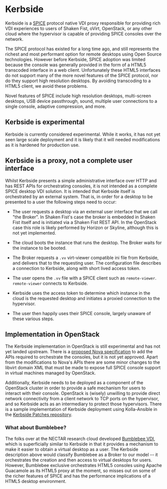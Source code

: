 # Kerbside

Kerbside is a [SPICE](https://spice-space.org/) protocol native VDI proxy
responsible for providing rich VDI experiences to users of Shaken Fist, oVirt,
OpenStack, or any other cloud where the hypervisor is capable of providing SPICE
consoles over the network.

The SPICE protocol has existed for a long time ago, and still represents the
richest and most performant option for remote desktops using Open Source
technologies. However before Kerbside, SPICE adoption was limited because the
console was generally provided in the form of a HTML5 transcoded interface in
a web client. Unfortunately these HTML5 interfaces do not support many of the
more novel features of the SPICE protocol, nor do they support high resolution
desktops. By avoiding transcoding to a HTML5 client, we avoid these problems.

Novel features of SPICE include high resolution desktops, multi-screen desktops,
USB device passthrough, sound, multiple user connections to a single console,
adaptive compression, and more.

## Kerbside is experimental

Kerbside is currently considered experimental. While it works, it has not yet
seen large scale deployment and it is likely that it will needed modifications
as it is hardened for production use.

## Kerbside is a proxy, not a complete user interface

Whilst Kerbside presents a simple administrative interface over HTTP and has
REST APIs for orchestrating consoles, it is not intended as a complete SPICE
desktop VDI solution. It is intended that Kerbside itself is orchestrated by
an external system. That is, in order for a desktop to be presented to a user
the following steps need to occur:

* The user requests a desktop via an external user interface that we call "the
  Broker". In Shaken Fist's case the broker is embedded in Shaken Fist itself
  and is initiated via a Shaken Fist REST API. In the OpenStack case this role
  is likely performed by Horizon or Skyline, although this is not yet implemented.

* The cloud boots the instance that runs the desktop. The Broker waits for the
  instance to be booted.

* The Broker requests a `.vv` virt-viewer compatible ini file from Kerbside, and
  delivers that to the requesting user. The configuration file describes a
  connection to Kerbside, along with short lived access token.

* The user opens the `.vv` file with a SPICE client such as `remote-viewer`.
  `remote-viewer` connects to Kerbside.

* Kerbside uses the access token to determine which instance in the cloud is
  the requested desktop and initiates a proxied connection to the hypervisor.

* The user then happily uses their SPICE console, largely unaware of these
  various steps.

## Implementation in OpenStack

The Kerbside implementation in OpenStack is still experimental and has not yet
landed upstream. There is a
[proposed Nova specification](https://review.opendev.org/c/openstack/nova-specs/+/915190)
to add the APIs required to orchestrate the consoles, but it is not yet approved.
Apart from the modifications to Nova's APIs there are some minor changes to
the libvirt domain XML that must be made to expose full SPICE console support
in virtual machines managed by OpenStack.

Additionally, Kerbside needs to be deployed as a component of the OpenStack
cluster in order to provide a safe mechanism for users to interact with their
console. OpenStack is (wisely) unwilling to provide direct network connectivity
from a client network to TCP ports on the hypervisor, and so Kerbside acts as
an intermediary to protect those hypervisors. There is a sample implementation
of Kerbside deployment using Kolla-Ansible in the
[Kerbside Patches repository](https://github.com/shakenfist/kerbside-patches).

### What about Bumblebee?

The folks over at the NECTAR research cloud developed
[Bumblebee VDI](https://github.com/NeCTAR-RC/bumblebee), which is superficially
similar to Kerbside in that it provides a mechanism to make it easier to obtain
a virtual desktop as a user. The Kerbside description above would classify
Bumblebee as a Broker to our model -- it orchestrates the creation and then
access to virtual desktops for users. However, Bumblebee exclusive orchestrates
HTML5 consoles using Apache Guacamole as its HTML5 proxy at the moment, so misses
out on some of the richer features of SPICE and has the performance implications
of a HTML5 desktop environment.
